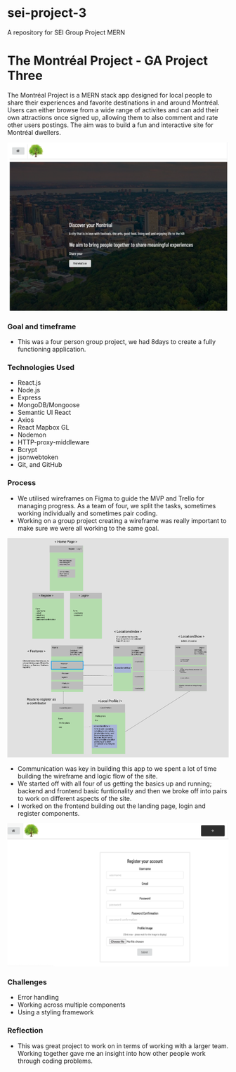 # sei-project-3
A repository for SEI Group Project MERN

# The Montréal Project - GA Project Three

The Montréal Project is a MERN stack app designed for local people to share their experiences and favorite destinations in and around Montréal. Users can either browse from a wide range of activites and can add their own attractions once signed up, allowing them to also comment and rate other users postings. The aim was to build a fun and interactive site for Montréal dwellers. 

![Wireframe Screenshot](frontend/assets/p3h.png)

### Goal and timeframe 

- This was a four person group project, we had 8days to create a fully functioning application.

### Technologies Used
- React.js
- Node.js
- Express
- MongoDB/Mongoose
- Semantic UI React
- Axios
- React Mapbox GL
- Nodemon
- HTTP-proxy-middleware
- Bcrypt
- jsonwebtoken
- Git, and GitHub

### Process

- We utilised wireframes on Figma to guide the MVP and Trello for managing progress. As a team of four, we split the tasks, sometimes working individually and sometimes pair coding.
- Working on a group project creating a wireframe was really important to make sure we were all working to the same goal. 

![Wireframe Screenshot](frontend/assets/p3.png)

- Communication was key in building this app to we spent a lot of time building the wireframe and logic flow of the site. 
- We started off with all four of us getting the basics up and running; backend and frontend basic funtionality and then we broke off into pairs to work on different aspects of   the site. 
- I worked on the frontend building out the landing page, login and register components. 

![Wireframe Screenshot](frontend/assets/p3l.png)

### Challenges 
- Error handling 
- Working across multiple components
- Using a styling framework 

### Reflection 
- This was great project to work on in terms of working with a larger team. Working together gave me an insight into how other people work through coding problems. 

 
